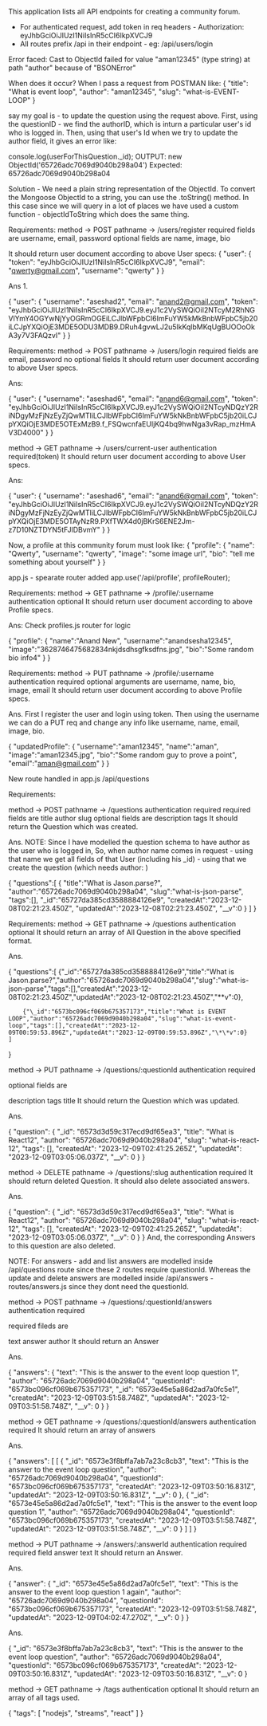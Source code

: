 <!-- Community Forum -->

This application lists all API endpoints for creating a community forum.

- For authenticated request, add token in req headers - Authorization: eyJhbGciOiJIUzI1NiIsInR5cCI6IkpXVCJ9
- All routes prefix /api in their endpoint - eg: /api/users/login

<!-- One major learning from this project: -->

Error faced:
Cast to ObjectId failed for value "aman12345" (type string) at path "author" because of "BSONError"

When does it occur?
When I pass a request from POSTMAN like:
{
"title": "What is event loop",
"author": "aman12345",
"slug": "what-is-EVENT-LOOP"
}

say my goal is - to update the question using the request above.
First, using the questionID - we find the authorID, which is inturn a particular user's id who is logged in.
Then, using that user's Id when we try to update the author field, it gives an error like:

console.log(userForThisQuestion.\_id);
OUTPUT: new ObjectId('65726adc7069d9040b298a04')
Expected: 65726adc7069d9040b298a04

Solution - We need a plain string representation of the ObjectId. To convert the Mongoose ObjectId to a string, you can use the .toString() method.
In this case since we will query in a lot of places we have used a custom function - objectIdToString which does the same thing.

<!-- Q1. REGISTER USER -->

Requirements:
method -> POST
pathname -> /users/register
required fields are
username, email, password
optional fields are
name, image, bio

It should return user document according to above User specs:
{
"user": {
"token": "eyJhbGciOiJIUzI1NiIsInR5cCI6IkpXVCJ9",
"email": "qwerty@gmail.com",
"username": "qwerty"
}
}

Ans 1.

<!-- OUTPUT -->

{
"user": {
"username": "aseshad2",
"email": "anand2@gmail.com",
"token": "eyJhbGciOiJIUzI1NiIsInR5cCI6IkpXVCJ9.eyJ1c2VySWQiOiI2NTcyM2RhNGVlYmY4OGYwNjYyOGRmOGEiLCJlbWFpbCI6ImFuYW5kMkBnbWFpbC5jb20iLCJpYXQiOjE3MDE5ODU3MDB9.DRuh4gvwLJ2u5lkKqlbMKqUgBUOOoOkA3y7V3FAQzvI"
}
}

<!-- Q2. LOGIN -->

Requirements:
method -> POST
pathname -> /users/login
required fields are
email, password
no optional fields
It should return user document according to above User specs.

Ans:

<!-- OUTPUT -->

{
"user": {
"username": "aseshad6",
"email": "anand6@gmail.com",
"token": "eyJhbGciOiJIUzI1NiIsInR5cCI6IkpXVCJ9.eyJ1c2VySWQiOiI2NTcyNDQzY2RiNDgyMzFjNzEyZjQwMTIiLCJlbWFpbCI6ImFuYW5kNkBnbWFpbC5jb20iLCJpYXQiOjE3MDE5OTExMzB9.f_FSQwcnfaEUIjKQ4bq9hwNga3vRap_mzHmAV3D4000"
}
}

<!-- Q3. Get the CURRENT USER -->

method -> GET
pathname -> /users/current-user
authentication required(token)
It should return user document according to above User specs.

Ans:<!-- OUTPUT -->

{
"user": {
"username": "aseshad6",
"email": "anand6@gmail.com",
"token": "eyJhbGciOiJIUzI1NiIsInR5cCI6IkpXVCJ9.eyJ1c2VySWQiOiI2NTcyNDQzY2RiNDgyMzFjNzEyZjQwMTIiLCJlbWFpbCI6ImFuYW5kNkBnbWFpbC5jb20iLCJpYXQiOjE3MDE5OTAyNzR9.PXfTWX4d0jBKrS6ENE2Jm-z7D10NZTDYN5tFJlDBvmY"
}
}

Now, a profile at this community forum must look like:
{
"profile": {
"name": "Qwerty",
"username": "qwerty",
"image": "some image url",
"bio": "tell me something about yourself"
}
}

app.js - spearate router added app.use('/api/profile', profileRouter);

<!-- Q4. Display user's PROFILE INFO:  -->

Requirements:
method -> GET
pathname -> /profile/:username
authentication optional
It should return user document according to above Profile specs.

Ans: Check profiles.js router for logic

<!-- OUTPUT -->

{
"profile":
{
"name":"Anand New",
"username":"anandsesha12345",
"image":"3628746475682834nkjdsdhsgfksdfns.jpg",
"bio":"Some random bio info4"
}
}

<!-- Q5. UPDATE user's Profile info: -->

Requirements:
method -> PUT
pathname -> /profile/:username
authentication required
optional arguments are
username, name, bio, image, email
It should return user document according to above Profile specs.

Ans.
First I register the user and login using token. Then using the username we can do a PUT req and change any info like username, name, email, image, bio.

<!-- Output -->

{
"updatedProfile":
{
"username":"aman12345",
"name":"aman",
"image":"aman12345.jpg",
"bio":"Some random guy to prove a point",
"email":"aman@gmail.com"
}
}

<!-- Q6. Create a QUESTION in the Forum -->

New route handled in app.js /api/questions

Requirements:

method -> POST
pathname -> /questions
authentication required
required fields are
title
author
slug
optional fields are
description
tags
It should return the Question which was created.

Ans.
NOTE: Since I have modelled the question schema to have author as the user who is logged in, So, when author name comes in request - using that name we get all fields of that User (including his \_id) - using that we create the question (which needs author: <userid>)

<!-- OUTPUT -->

{
"questions":[
{
"title":"What is Jason.parse?",
"author":"65726adc7069d9040b298a04",
"slug":"what-is-json-parse",
"tags":[],
"\_id":"65727da385cd3588884126e9",
"createdAt":"2023-12-08T02:21:23.450Z",
"updatedAt":"2023-12-08T02:21:23.450Z",
"\_\_v":0
}
]
}

<!-- Q7. List Questions -->

Requirements:
method -> GET
pathname -> /questions
authentication optional
It should return an array of All Question in the above specified format.

Ans.

<!-- Output -->

{
"questions":[
{"\_id":"65727da385cd3588884126e9","title":"What is Jason.parse?","author":"65726adc7069d9040b298a04","slug":"what-is-json-parse","tags":[],"createdAt":"2023-12-08T02:21:23.450Z","updatedAt":"2023-12-08T02:21:23.450Z","\*\*v":0},

        {"\_id":"6573bc096cf069b675357173","title":"What is EVENT LOOP","author":"65726adc7069d9040b298a04","slug":"what-is-event-loop","tags":[],"createdAt":"2023-12-09T00:59:53.896Z","updatedAt":"2023-12-09T00:59:53.896Z","\*\*v":0}
    ]

}

<!-- Q8. UPDATE question -->

method -> PUT
pathname -> /questions/:questionId
authentication required

optional fields are

description
tags
title
It should return the Question which was updated.

Ans.

<!-- OUTPUT -->

{
"question": {
"\_id": "6573d3d59c317ecd9df65ea3",
"title": "What is React12",
"author": "65726adc7069d9040b298a04",
"slug": "what-is-react-12",
"tags": [],
"createdAt": "2023-12-09T02:41:25.265Z",
"updatedAt": "2023-12-09T03:05:06.037Z",
"\_\_v": 0
}
}

<!-- Q9. DELETE QUESTION -->

method -> DELETE
pathname -> /questions/:slug
authentication required
It should return deleted Question. It should also delete associated answers.

Ans.

<!-- OUTPUT -->

{
"question": {
"\_id": "6573d3d59c317ecd9df65ea3",
"title": "What is React12",
"author": "65726adc7069d9040b298a04",
"slug": "what-is-react-12",
"tags": [],
"createdAt": "2023-12-09T02:41:25.265Z",
"updatedAt": "2023-12-09T03:05:06.037Z",
"\_\_v": 0
}
}
And, the corresponding Answers to this question are also deleted.

NOTE:
For answers - add and list answers are modelled inside /api/questions route since these 2 routes require questionId.
Whereas the update and delete answers are modelled inside /api/answers - routes/answers.js since they dont need the questionId.

<!-- Q10. Add ANSWER -->

method -> POST
pathname -> /questions/:questionId/answers
authentication required

required fileds are

text answer
author
It should return an Answer

Ans.

<!-- OUTPUT -->

{
"answers": {
"text": "This is the answer to the event loop question 1",
"author": "65726adc7069d9040b298a04",
"questionId": "6573bc096cf069b675357173",
"\_id": "6573e45e5a86d2ad7a0fc5e1",
"createdAt": "2023-12-09T03:51:58.748Z",
"updatedAt": "2023-12-09T03:51:58.748Z",
"\_\_v": 0
}
}

<!-- Q11. LIST all answers for a given question -->

method -> GET
pathname -> /questions/:questionId/answers
authentication required
It should return an array of answers

Ans.

<!-- OUTPUT -->

{
"answers": [
[
{
"_id": "6573e3f8bffa7ab7a23c8cb3",
"text": "This is the answer to the event loop question",
"author": "65726adc7069d9040b298a04",
"questionId": "6573bc096cf069b675357173",
"createdAt": "2023-12-09T03:50:16.831Z",
"updatedAt": "2023-12-09T03:50:16.831Z",
"__v": 0
},
{
"_id": "6573e45e5a86d2ad7a0fc5e1",
"text": "This is the answer to the event loop question 1",
"author": "65726adc7069d9040b298a04",
"questionId": "6573bc096cf069b675357173",
"createdAt": "2023-12-09T03:51:58.748Z",
"updatedAt": "2023-12-09T03:51:58.748Z",
"__v": 0
}
]
]
}

<!-- Q12. Update an answer -->

method -> PUT
pathname -> /answers/:answerId
authentication required
required field
answer text
It should return an Answer.

Ans.

<!-- OUTPUT -->

{
"answer": {
"\_id": "6573e45e5a86d2ad7a0fc5e1",
"text": "This is the answer to the event loop question 1 again",
"author": "65726adc7069d9040b298a04",
"questionId": "6573bc096cf069b675357173",
"createdAt": "2023-12-09T03:51:58.748Z",
"updatedAt": "2023-12-09T04:02:47.270Z",
"\_\_v": 0
}
}

<!-- Q13. DELETE the answer and remove reference of the answer from the Question table -->

Ans.

<!-- OUTPUT -->

{
"\_id": "6573e3f8bffa7ab7a23c8cb3",
"text": "This is the answer to the event loop question",
"author": "65726adc7069d9040b298a04",
"questionId": "6573bc096cf069b675357173",
"createdAt": "2023-12-09T03:50:16.831Z",
"updatedAt": "2023-12-09T03:50:16.831Z",
"\_\_v": 0
}

<!-- Q14. List tags -->

method -> GET
pathname -> /tags
authentication optional
It should return an array of all tags used.

{
"tags": [
"nodejs",
"streams",
"react"
]
}
